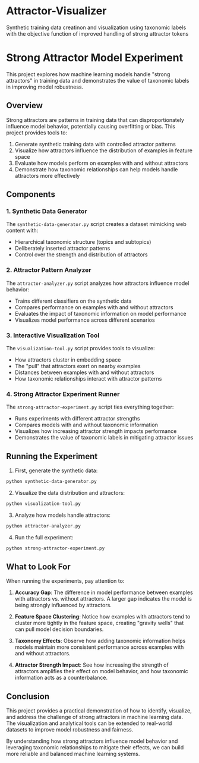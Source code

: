 # Attractor-Visualizer
Synthetic training data creatinon and visualization using taxonomic labels with the objective function of improved handling of strong attractor tokens

# Strong Attractor Model Experiment

This project explores how machine learning models handle "strong attractors" in training data and demonstrates the value of taxonomic labels in improving model robustness.

## Overview

Strong attractors are patterns in training data that can disproportionately influence model behavior, potentially causing overfitting or bias. This project provides tools to:

1. Generate synthetic training data with controlled attractor patterns
2. Visualize how attractors influence the distribution of examples in feature space
3. Evaluate how models perform on examples with and without attractors
4. Demonstrate how taxonomic relationships can help models handle attractors more effectively

## Components

### 1. Synthetic Data Generator

The `synthetic-data-generator.py` script creates a dataset mimicking web content with:
- Hierarchical taxonomic structure (topics and subtopics)
- Deliberately inserted attractor patterns
- Control over the strength and distribution of attractors

### 2. Attractor Pattern Analyzer

The `attractor-analyzer.py` script analyzes how attractors influence model behavior:
- Trains different classifiers on the synthetic data
- Compares performance on examples with and without attractors
- Evaluates the impact of taxonomic information on model performance
- Visualizes model performance across different scenarios

### 3. Interactive Visualization Tool

The `visualization-tool.py` script provides tools to visualize:
- How attractors cluster in embedding space
- The "pull" that attractors exert on nearby examples
- Distances between examples with and without attractors
- How taxonomic relationships interact with attractor patterns

### 4. Strong Attractor Experiment Runner

The `strong-attractor-experiment.py` script ties everything together:
- Runs experiments with different attractor strengths
- Compares models with and without taxonomic information
- Visualizes how increasing attractor strength impacts performance
- Demonstrates the value of taxonomic labels in mitigating attractor issues

## Running the Experiment

1. First, generate the synthetic data:
```python
python synthetic-data-generator.py
```

2. Visualize the data distribution and attractors:
```python
python visualization-tool.py
```

3. Analyze how models handle attractors:
```python
python attractor-analyzer.py
```

4. Run the full experiment:
```python
python strong-attractor-experiment.py
```

## What to Look For

When running the experiments, pay attention to:

1. **Accuracy Gap**: The difference in model performance between examples with attractors vs. without attractors. A larger gap indicates the model is being strongly influenced by attractors.

2. **Feature Space Clustering**: Notice how examples with attractors tend to cluster more tightly in the feature space, creating "gravity wells" that can pull model decision boundaries.

3. **Taxonomy Effects**: Observe how adding taxonomic information helps models maintain more consistent performance across examples with and without attractors.

4. **Attractor Strength Impact**: See how increasing the strength of attractors amplifies their effect on model behavior, and how taxonomic information acts as a counterbalance.

## Conclusion

This project provides a practical demonstration of how to identify, visualize, and address the challenge of strong attractors in machine learning data. The visualization and analytical tools can be extended to real-world datasets to improve model robustness and fairness.

By understanding how strong attractors influence model behavior and leveraging taxonomic relationships to mitigate their effects, we can build more reliable and balanced machine learning systems.
